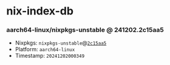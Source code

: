 # nix-index-db
### aarch64-linux/nixpkgs-unstable @ 241202.2c15aa5
- Nixpkgs: `nixpkgs-unstable`@[`2c15aa5`](https://github.com/NixOS/nixpkgs/commit/2c15aa59df0017ca140d9ba302412298ab4bf22a)
- Platform: `aarch64-linux`
- Timestamp: `20241202000349`
